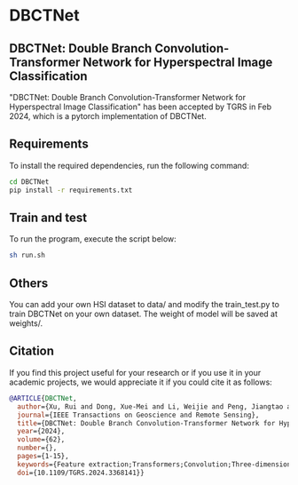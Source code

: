 # DBCTNet
## DBCTNet: Double Branch Convolution-Transformer Network for Hyperspectral Image Classification
"DBCTNet: Double Branch Convolution-Transformer Network for Hyperspectral Image Classification" has been accepted by TGRS in Feb 2024, which is a pytorch implementation of DBCTNet.

## Requirements
To install the required dependencies, run the following command:
``` bash
cd DBCTNet
pip install -r requirements.txt
```
## Train and test
To run the program, execute the script below:
```bash
sh run.sh
```
## Others
You can add your own HSI dataset to data/ and modify the train_test.py to train DBCTNet on your own dataset. The weight of model will be saved at weights/. 

## Citation
If you find this project useful for your research or if you use it in your academic projects, we would appreciate it if you could cite it as follows:

```bibtex
@ARTICLE{DBCTNet,
  author={Xu, Rui and Dong, Xue-Mei and Li, Weijie and Peng, Jiangtao and Sun, Weiwei and Xu, Yi},
  journal={IEEE Transactions on Geoscience and Remote Sensing}, 
  title={DBCTNet: Double Branch Convolution-Transformer Network for Hyperspectral Image Classification}, 
  year={2024},
  volume={62},
  number={},
  pages={1-15},
  keywords={Feature extraction;Transformers;Convolution;Three-dimensional displays;Convolutional neural networks;Kernel;Standards;Convolutional neural networks (CNNs);hyperspectral image (HIS) classification;multiscale;Transformer},
  doi={10.1109/TGRS.2024.3368141}}


